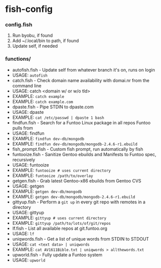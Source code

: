 fish-config
==============

### config.fish

1. Run byobu, if found
2. Add ~/.local/bin to path, if found
3. Update self, if needed

### functions/

* autofish.fish - Update self from whatever branch it's on, runs on login
 * USAGE: `autofish`
* catch.fish - Check domain name availability with domai.nr from the command line
 * USAGE: catch <domain w/ or w/o tld>
 * EXAMPLE: `catch example`
 * EXAMPLE: `catch example.com`
* dpaste.fish - Pipe STDIN to dpaste.com
 * USAGE: dpaste <expire in days> <syntax to hilight>
 * EXAMPLE: `cat /etc/passwd | dpaste 1 bash`
* findfun.fish - Search for a Funtoo Linux package in all repos Funtoo pulls from
 * USAGE: findfun <package or ebuild>
 * EXAMPLE: `findfun dev-db/mongodb`
 * EXAMPLE: `findfun dev-db/mongodb/mongodb-2.4.6-r1.ebuild`
* fish_prompt.fish - Custom fish prompt, run automatically by fish
* funtooize.fish - Sanitize Gentoo ebuilds and Manifests to Funtoo spec, recursively
 * USAGE: funtooize <path>
 * EXAMPLE: `funtooize # uses current directory`
 * EXAMPLE: `funtooize /path/to/overlay`
* getgen.fish - Grab latest Gentoo-x86 ebuilds from Gentoo CVS
 * USAGE: getgen <package or ebuild>
 * EXAMPLE: `getgen dev-db/mongodb`
 * EXAMPLE: `getgen dev-db/mongodb/mongodb-2.4.6-r1.ebuild`
* gittyup.fish - Perform a `git up` in every git repo with remotes in a directory
 * USAGE: gittyup <path>
 * EXAMPLE: `gittyup # uses current directory`
 * EXAMPLE: `gittyup /path/to/lots/of/git/repos`
* lf.fish - List all available repos at git.funtoo.org
 * USAGE: `lf`
* uniqwords.fish - Get a list of unique words from STDIN to STDOUT
 * USAGE: `cat <text data> | uniqwords`
 * EXAMPLE: `cat AV1611Bible.txt | uniqwords > allthewords.txt`
* upworld.fish - Fully update a Funtoo system
 * USAGE: `upworld`
